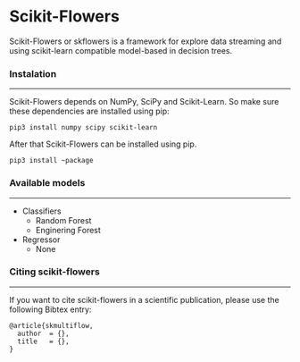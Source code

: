 # Scikit-Flowers

Scikit-Flowers or skflowers is a framework for explore data streaming and using scikit-learn compatible model-based in decision trees.

### Instalation
------------
Scikit-Flowers depends on NumPy, SciPy and Scikit-Learn. So make sure these dependencies are installed using pip:

    pip3 install numpy scipy scikit-learn
    
After that Scikit-Flowers can be installed using pip.

    pip3 install ~package

### Available models
------------
- Classifiers
	- Random Forest
	- Enginering Forest
- Regressor
	- None

### Citing scikit-flowers
------------
If you want to cite scikit-flowers in a scientific publication, please use the following Bibtex entry:

	@article{skmultiflow,
	  author  = {},
	  title   = {},
	}
